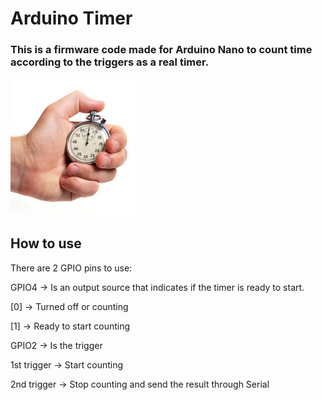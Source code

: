 # Arduino Timer
### This is a firmware code made for Arduino Nano to count time according to the triggers as a real timer.
<img src="/img/timer.jpeg" width="200">

## How to use

There are 2 GPIO pins to use:

GPIO4 -> Is an output source that indicates if the timer is ready to start.

[0] -> Turned off or counting

[1] -> Ready to start counting

GPIO2 -> Is the trigger

1st trigger -> Start counting

2nd trigger -> Stop counting and send the result through Serial
